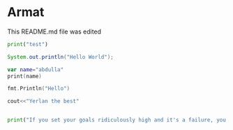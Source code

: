 # Armat

This README.md file was edited

```python
print("test")
```

```java
System.out.println("Hello World");
```

```kotlin
var name="abdulla"
print(name)

```


```go
fmt.Println("Hello")
```
```c++
cout<<"Yerlan the best"
```

```python

print("If you set your goals ridiculously high and it's a failure, you will fail above everyone else's success.")


